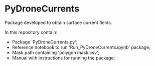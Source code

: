 # PyDroneCurrents

Package developed to obtain surface current fields.

In this repository contain:
- Package 'PyDroneCurrents.py';
- Reference notebook to run 'Run_PyDroneCurrents.ipynb' package;
- Mask path containing 'polygon mask.csv';
- Manual with instructions for running the package;
